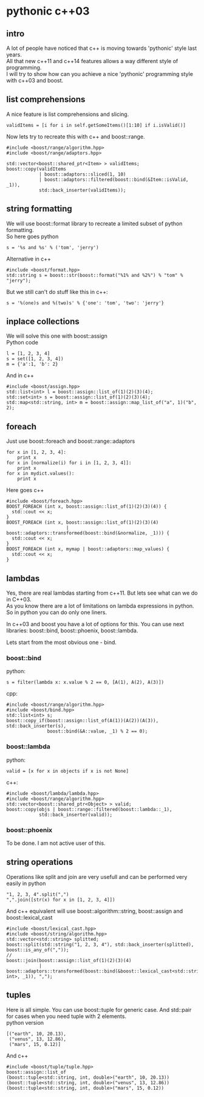 # pythonic c++03 #
## intro ##
A lot of people have noticed that c++ is moving towards 'pythonic' style last years.  
All that new c++11 and c++14 features allows a way different style of programming.  
I will try to show how can you achieve a nice 'pythonic' programming style with c++03 and boost.  

## list comprehensions ##
A nice feature is list comprehensions and slicing.  

    validItems = [i for i in self.getSomeItems()[1:10] if i.isValid()]

Now lets try to recreate this with c++ and boost::range.  

    #include <boost/range/algorithm.hpp>
    #include <boost/range/adaptors.hpp>

    std::vector<boost::shared_ptr<Item> > validItems;
    boost::copy(validItems
                | boost::adaptors::sliced(1, 10)
                | boost::adaptors::filtered(boost::bind(&Item::isValid, _1)),
                std::back_inserter(validItems));

## string formatting ##
We will use boost::format library to recreate a limited subset of python formatting.  
So here goes python

    s = '%s and %s' % ('tom', 'jerry')

Alternative in c++

    #include <boost/format.hpp>
    std::string s = boost::str(boost::format("%1% and %2%") % "tom" % "jerry");

But we still can't do stuff like this in c++:

    s = '%(one)s and %(two)s' % {'one': 'tom', 'two': 'jerry'}


## inplace collections ##
We will solve this one with boost::assign  
Python code 

    l = [1, 2, 3, 4]
    s = set([1, 2, 3, 4])
    m = {'a':1, 'b': 2}

And in c++

    #include <boost/assign.hpp>
    std::list<int> l = boost::assign::list_of(1)(2)(3)(4);
    std::set<int> s = boost::assign::list_of(1)(2)(3)(4);
    std::map<std::string, int> m = boost::assign::map_list_of("a", 1)("b", 2);


## foreach ##
Just use boost::foreach and boost::range::adaptors

    for x in [1, 2, 3, 4]:
        print x
    for x in [normalize(i) for i in [1, 2, 3, 4]]:
        print x
    for x in mydict.values():
        print x


Here goes c++

    #include <boost/foreach.hpp>
    BOOST_FOREACH (int x, boost::assign::list_of(1)(2)(3)(4)) {
      std::cout << x;
    }
    BOOST_FOREACH (int x, boost::assign::list_of(1)(2)(3)(4)
                          | boost::adaptors::transformed(boost::bind(&normalize, _1))) {
      std::cout << x;
    }
    BOOST_FOREACH (int x, mymap | boost::adaptors::map_values) {
      std::cout << x;
    }
    

## lambdas ##
Yes, there are real lambdas starting from c++11. But lets see what can we do in C++03.  
As you know there are a lot of limitations on lambda expressions in python.  
So in python you can do only one liners.

In c++03 and boost you have a lot of options for this.
You can use next libraries: boost::bind, boost::phoenix, boost::lambda.

Lets start from the most obvious one - bind.
### boost::bind ###
python:

    s = filter(lambda x: x.value % 2 == 0, [A(1), A(2), A(3)])

cpp:

    #include <boost/range/algorithm.hpp>
    #include <boost/bind.hpp>
    std::list<int> s;
    boost::copy_if(boost::assign::list_of(A(1))(A(2))(A(3)), std::back_inserter(s),
                   boost::bind(&A::value, _1) % 2 == 0);

### boost::lambda ###
python:

    valid = [x for x in objects if x is not None]

c++:

    #include <boost/lambda/lambda.hpp>
    #include <boost/range/algorithm.hpp>
    std::vector<boost::shared_ptr<Object> > valid;
    boost::copy(objs | boost::range::filtered(boost::lambda::_1),
                std::back_inserter(valid));

### boost::phoenix ###
To be done. I am not active user of this.

## string operations ##
Operations like split and join are very usefull and can be performed very easily in python

    "1, 2, 3, 4".split(",")
    ",".join([str(x) for x in [1, 2, 3, 4]])

And c++ equivalent will use boost::algorithm::string, boost::assign and boost::lexical_cast

    #include <boost/lexical_cast.hpp>
    #include <boost/string/algorithm.hpp>
    std::vector<std::string> splitted;
    boost::split(std::string("1, 2, 3, 4"), std::back_inserter(splitted), boost::is_any_of(","));
    //
    boost::join(boost::assign::list_of(1)(2)(3)(4)
                | boost::adaptors::transformed(boost::bind(&boost::lexical_cast<std::string, int>, _1)), ",");

## tuples ##
Here is all simple. You can use boost::tuple for generic case. And std::pair for cases when you need tuple with 2 elements.  
python version

    [("earth", 10, 20.13),
     ("venus", 13, 12.86),
     ("mars", 15, 0.12)]


And c++

    #include <boost/tuple/tuple.hpp>
    boost::assign::list_of
    (boost::tuple<std::string, int, double>("earth", 10, 20.13))
    (boost::tuple<std::string, int, double>("venus", 13, 12.86))
    (boost::tuple<std::string, int, double>("mars", 15, 0.12))
    
## 
